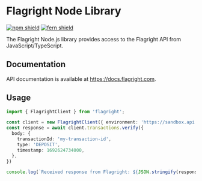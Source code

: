 # Flagright Node Library

[![npm shield](https://img.shields.io/npm/v/flagright)](https://www.npmjs.com/package/flagright)
[![fern shield](https://img.shields.io/badge/%F0%9F%8C%BF-SDK%20generated%20by%20Fern-brightgreen)](https://github.com/fern-api/fern)

The Flagright Node.js library provides access to the Flagright API from JavaScript/TypeScript.

## Documentation

API documentation is available at <https://docs.flagright.com>.

## Usage

```typescript
import { FlagrightClient } from 'flagright';

const client = new FlagrightClient({ environment: 'https://sandbox.api.flagright.com', apiKey: 'YOUR_API_KEY', })
const response = await client.transactions.verify({
  body: {
    transactionId: 'my-transaction-id',
    type: 'DEPOSIT',
    timestamp: 1692624734000,
  },
})

console.log(`Received response from Flagright: ${JSON.stringify(response)}`);
```
